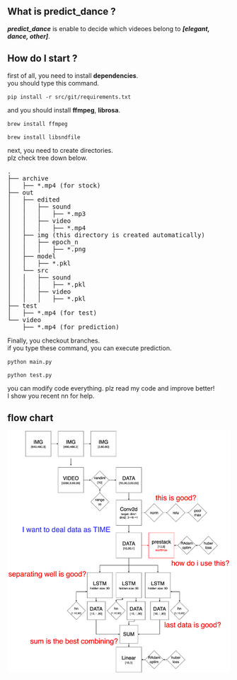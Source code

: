 ## What is predict_dance ?
***predict_dance*** is enable to decide which videoes belong to ***[elegant, dance, other]***.
## How do I start ?
first of all, you need to install **dependencies**.<br>
you should type this command.
```
pip install -r src/git/requirements.txt
```
and you should install **ffmpeg**, **librosa**.
```
brew install ffmpeg
```
```
brew install libsndfile
```
next, you need to create directories.<br>
plz check tree down below.
<pre>
.
├── archive
│   ├── *.mp4 (for stock)
├── out
│   ├── edited
│   │   ├── sound
│   │   │   ├── *.mp3
│   │   ├── video
│   │   │   ├── *.mp4
│   ├── img (this directory is created automatically)
│   │   ├── epoch_n
│   │   │   ├── *.png
│   ├── model
│   │   ├── *.pkl
│   └── src
│   │   ├── sound
│   │   │   ├── *.pkl
│   │   ├── video
│   │   │   ├── *.pkl
├── test
│   ├── *.mp4 (for test)
└── video
    ├── *.mp4 (for prediction)
</pre>
Finally, you checkout branches.<br>
if you type these command, you can execute prediction.
```
python main.py
```
```
python test.py
```

you can modify code everything. plz read my code and improve better!<br>
I show you recent nn for help.
## flow chart
![flowchart](src/git/flowchart.png)